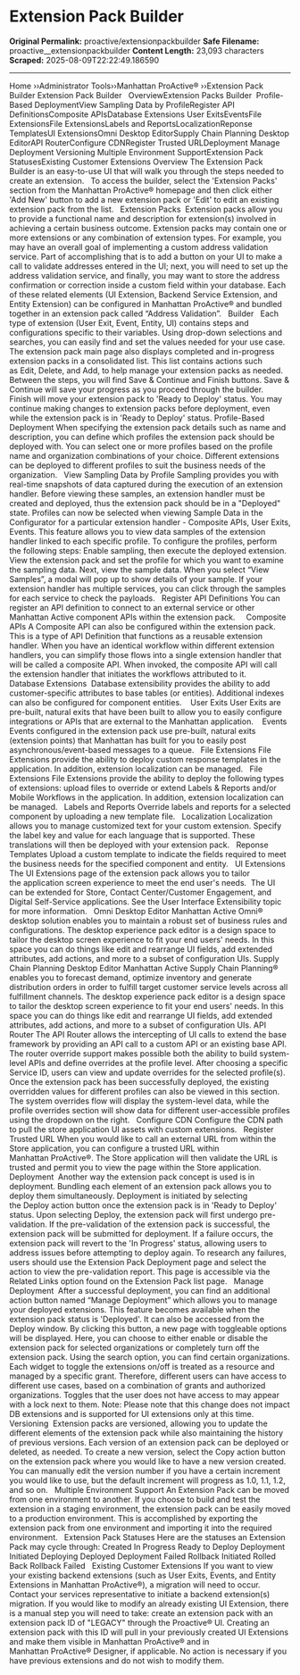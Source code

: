 # Extension Pack Builder

**Original Permalink:** proactive/extensionpackbuilder
**Safe Filename:** proactive__extensionpackbuilder
**Content Length:** 23,093 characters
**Scraped:** 2025-08-09T22:22:49.186590

---

Home &rsaquo;&rsaquo;Administrator Tools&rsaquo;&rsaquo;Manhattan ProActive® ››Extension Pack Builder Extension Pack Builder &nbsp; OverviewExtension&nbsp;Packs&nbsp;Builder&nbsp;&nbsp;Profile-Based DeploymentView Sampling Data by ProfileRegister API DefinitionsComposite APIsDatabase Extensions&nbsp;User ExitsEventsFile ExtensionsFile ExtensionsLabels and ReportsLocalizationReponse TemplatesUI ExtensionsOmni&nbsp;Desktop EditorSupply Chain Planning Desktop EditorAPI RouterConfigure CDNRegister Trusted URLDeployment&nbsp;Manage Deployment&nbsp;Versioning&nbsp;Multiple Environment SupportExtension Pack StatusesExisting Customer Extensions Overview The Extension Pack Builder is an easy-to-use UI&nbsp;that will walk you through the steps needed to create an extension.&nbsp;&nbsp; To access the builder, select the 'Extension Packs' section from the Manhattan&nbsp;ProActive® homepage and then click either 'Add New' button to add a new extension pack&nbsp;or 'Edit' to edit an&nbsp;existing extension pack from the list. &nbsp; Extension&nbsp;Packs&nbsp; Extension packs allow&nbsp;you to provide a functional name and description for&nbsp;extension(s) involved in achieving a certain business outcome. Extension packs may contain one or more extensions or any combination of extension types.&nbsp;For example, you may have an overall goal of implementing a custom address validation service. Part of accomplishing that is to add a button on your UI to make a call to validate&nbsp;addresses entered in the UI;&nbsp;next, you will need to set up the address validation service, and finally, you may want to store the&nbsp;address confirmation or&nbsp;correction inside a custom field within your database. Each of these related elements (UI Extension, Backend Service Extension, and Entity Extension) can&nbsp;be configured in&nbsp;Manhattan&nbsp;ProActive®&nbsp;and bundled together in an extension pack called “Address Validation”. &nbsp; Builder&nbsp;&nbsp; Each type of extension (User Exit, Event, Entity, UI) contains steps and configurations specific to their variables. Using drop-down selections and searches, you can easily find and set the values needed for your use case. The extension pack main page also displays completed and in-progress extension packs&nbsp;in a consolidated&nbsp;list. This&nbsp;list&nbsp;contains actions such as&nbsp;Edit, Delete, and Add, to help manage your extension packs&nbsp;as needed.&nbsp; Between the steps, you will find&nbsp;Save & Continue&nbsp;and&nbsp;Finish&nbsp;buttons. Save & Continue&nbsp;will save your progress as you proceed through the builder. Finish&nbsp;will move&nbsp;your extension pack to&nbsp;'Ready to Deploy' status. You may continue making changes to&nbsp;extension packs before deployment, even while the extension pack is in&nbsp;'Ready to Deploy' status. Profile-Based Deployment When specifying the extension pack details such as name and description, you can define which profiles the extension pack should be deployed with. You can select one or more profiles based on the profile name and organization&nbsp;combinations of your choice. Different extensions can be deployed to different profiles to suit the business needs of the organization. &nbsp; View Sampling Data by Profile Sampling provides you with real-time snapshots of data captured during the execution of an extension handler. Before viewing these samples, an extension handler must be created and deployed, thus the extension pack should be in a "Deployed" state. Profiles can now be selected when viewing Sample Data in the Configurator for a particular extension handler - Composite APIs, User Exits, Events. This feature allows you to view data samples of the extension handler linked to each specific profile. To configure the profiles, perform the following steps: Enable sampling, then execute the deployed extension. View the extension pack and set the profile for which you want to examine the sampling data. Next, view the sample data. When you select “View Samples”, a modal will pop up to show details of your sample. If your extension handler has multiple services, you can click through the samples for each service to check the payloads. &nbsp; Register API Definitions You can register an API definition to connect to an external service or other Manhattan Active component APIs within the extension pack.&nbsp;&nbsp; &nbsp; Composite APIs A Composite API can also be configured within the extension pack. This is a type of API Definition that functions as a reusable extension handler. When you have an identical workflow within different extension handlers, you can simplify those flows into a single extension handler that will be called a composite API. When invoked, the composite API will call the extension handler that initiates the workflows attributed to it.&nbsp;&nbsp; &nbsp; Database Extensions&nbsp; Database extensibility provides the ability to add customer-specific attributes to base tables (or entities). Additional indexes can also be configured for component entities.&nbsp; &nbsp; User Exits User Exits are pre-built, natural exits that have been built to allow you to easily configure integrations or APIs that are external to the Manhattan application.&nbsp; &nbsp; Events Events configured in the extension pack use pre-built, natural exits (extension points) that Manhattan has built for you to easily post asynchronous/event-based messages to a queue. &nbsp; File Extensions File Extensions provide the ability to deploy custom response templates in the application. In addition, extension&nbsp;localization can be managed. &nbsp; File Extensions File Extensions provide the ability to deploy the following types of extensions: upload files to override or extend Labels & Reports and/or Mobile Workflows in the application. In addition, extension localization can be managed. &nbsp; Labels and Reports Override labels and reports for a selected component by uploading a new template file. &nbsp; Localization Localization allows you to manage customized text for your custom extension. Specify the label key and value for each language that is supported. These translations will then be deployed with your extension pack. &nbsp; Reponse Templates Upload a custom template to indicate the fields required to meet the business needs for the specified component and entity. &nbsp; UI Extensions The UI Extensions&nbsp;page of the extension pack allows you to tailor the&nbsp;application screen experience to meet the end user's needs.&nbsp; The UI can be extended for&nbsp;Store, Contact Center/Customer Engagement, and Digital Self-Service applications. See the&nbsp;User Interface Extensibility&nbsp;topic for more information. &nbsp; Omni&nbsp;Desktop Editor Manhattan Active Omni® desktop solution&nbsp;enables you to maintain a robust set of business rules and configurations. The desktop experience pack editor is a design space to tailor the desktop screen experience to fit your end users' needs. In this space you can do things like edit and rearrange UI fields, add extended attributes, add actions, and more to a subset of configuration UIs. Supply Chain Planning Desktop Editor Manhattan Active Supply Chain Planning® enables you to forecast demand, optimize inventory and generate distribution orders in order to fulfill target customer service levels across all fulfillment channels. The desktop experience pack editor is a design space to tailor the desktop screen experience to fit your end users' needs. In this space you can do things like edit and rearrange UI fields, add extended attributes, add actions, and more to a subset of configuration UIs. API Router The API Router allows the intercepting of UI calls to extend the base framework by providing an API call to a custom API or an existing base API.&nbsp; The router override support makes possible both the ability to build system-level APIs and define overrides at the profile level. After choosing a specific Service ID, users can view and update overrides for the selected profile(s). Once the extension pack has been successfully deployed, the existing overridden values for different profiles can also be viewed in this section. The system overrides flow will display the system-level data, while the profile overrides section will show data for different user-accessible profiles using the dropdown on the right. &nbsp; Configure CDN Configure the CDN path to pull the store application UI assets with custom extensions. &nbsp; Register Trusted URL When you&nbsp;would like to call an external URL from within the Store application, you can configure a trusted URL within Manhattan&nbsp;ProActive®. The Store application will then validate the URL is trusted and permit you&nbsp;to view the page within the Store application. &nbsp; Deployment&nbsp; Another way the extension pack concept is used is in deployment. Bundling each element of an extension pack allows you to deploy them simultaneously. Deployment is initiated&nbsp;by selecting the&nbsp;Deploy&nbsp;action button once the extension pack is in 'Ready to Deploy' status. Upon selecting&nbsp;Deploy, the extension pack will first undergo pre-validation.&nbsp;If the pre-validation of the extension pack is successful, the extension pack will be submitted for deployment. If a failure occurs, the extension pack will revert to the 'In Progress' status, allowing users to address issues before attempting to deploy again. To research any failures, users should use the Extension Pack Deployment page and select the action to view the pre-validation report. This page is accessible via the Related Links&nbsp;option found on the Extension Pack list page. &nbsp; Manage Deployment&nbsp; After a successful deployment, you can find an additional action button named “Manage Deployment” which allows you to manage your deployed extensions. This feature becomes available when the extension pack status is 'Deployed'.&nbsp;It can also be accessed from the Deploy window. By clicking this button, a new page with toggleable options will be displayed. Here, you can choose to either enable or disable the extension pack for selected organizations or completely turn off the extension pack. Using the search option, you can find certain organizations. Each widget to toggle the extensions on/off&nbsp;is treated as a resource and managed by a specific grant. Therefore, different users can have access to different use cases, based on a combination of grants and authorized organizations.&nbsp;Toggles that the user does not have access to may appear with a lock next to them. Note: Please note that this change does not impact DB extensions and is supported for UI extensions only at this time. &nbsp; Versioning&nbsp; Extension packs are versioned,&nbsp;allowing you to update the different elements of the extension pack while also maintaining the history of previous versions. Each version of an extension pack can be deployed or deleted, as needed. To create a new version, select the&nbsp;Copy&nbsp;action button on the extension pack where you would like to have a new version created. You can manually edit the version number if you have a certain increment you would like to use, but the default increment will progress as 1.0, 1.1, 1.2, and so on. &nbsp; Multiple Environment Support An Extension Pack can be moved from one environment to another. If&nbsp;you choose&nbsp;to build and test the extension in a staging environment, the extension pack can be easily moved to a&nbsp;production environment. This is accomplished by exporting the extension pack from one environment and importing it into the required environment. &nbsp; Extension Pack Statuses Here are the statuses an Extension Pack may cycle through: Created In Progress Ready to Deploy Deployment Initiated Deploying Deployed Deployment Failed Rollback Initiated Rolled Back Rollback Failed &nbsp; Existing Customer Extensions If you want to view your existing backend extensions&nbsp;(such as User Exits, Events, and Entity Extensions in Manhattan&nbsp;ProActive®), a migration will need to occur. Contact your services representative to initiate a backend extension(s) migration. If you would like to modify an already&nbsp;existing UI Extension, there is a manual step you will need to take: create an extension pack with&nbsp;an extension pack ID of "LEGACY" through the Proactive® UI. Creating an extension pack with this ID will pull in your previously created UI Extensions and make them visible&nbsp;in Manhattan&nbsp;ProActive® and in Manhattan&nbsp;ProActive® Designer, if applicable. No action is necessary if you have previous extensions and do not wish to modify them.